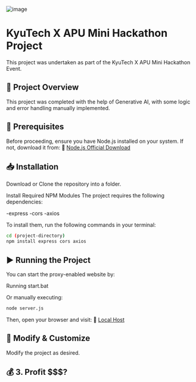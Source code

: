 ![image](https://github.com/user-attachments/assets/8c502a33-9d73-40d1-b601-dc883f6ca9b5)


# KyuTech X APU Mini Hackathon Project
This project was undertaken as part of the KyuTech X APU Mini Hackathon Event.

## 🚀 Project Overview
This project was completed with the help of Generative AI, with some logic and error handling manually implemented.

## 📌 Prerequisites
Before proceeding, ensure you have Node.js installed on your system. If not, download it from:
🔗 [Node.js Official Download](https://nodejs.org/en/download)


## 📥 Installation
Download or Clone the repository into a folder.

Install Required NPM Modules
The project requires the following dependencies:

-express
-cors
-axios

To install them, run the following commands in your terminal:
```sh
cd (project-directory)
npm install express cors axios
```

## ▶️ Running the Project
You can start the proxy-enabled website by:

Running start.bat

Or manually executing:

```sh
node server.js
```
Then, open your browser and visit:
🔗 [Local Host](http://localhost:3000)

##  🔧 Modify & Customize
Modify the project as desired.


##  💰 3. Profit $$$?
